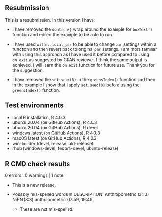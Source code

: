 ## Resubmission
This is a resubmission. In this version I have:

* I have removed the `dontrun{}` wrap around the example for `boxText()`
  function and edited the example to be able to run

* I have used `withr::local_par` to be able to change `par` settings within a
  function and then revert back to original `par` settings. I am more familiar
  with using this approach as I have used it before compared to using `on.exit` 
  as suggested by CRAN reviewer. I think the same output is achieved. I will
  learn the `on.exit` function for future use. Thank you for the suggestion.
  
* I have removed the `set.seed(0)` in the `greensIndex()` function and then in
  the example I show that I apply `set.seed(0)` before using the `greensIndex()`
  function.

## Test environments
* local R installation, R 4.0.3
* ubuntu 20.04 (on GitHub Actions), R 4.0.3
* ubuntu 20.04 (on GitHub Actions), R devel
* windows latest (on GitHub Actions), R 4.0.3
* macOS latest (on GitHub Actions), R 4.0.3
* win-builder (devel, release, old-release)
* rhub (windows-devel, fedora-devel, ubuntu-release)

## R CMD check results

0 errors | 0 warnings | 1 note

* This is a new release.

* Possibly mis-spelled words in DESCRIPTION:
  Anthropometric (3:13)
  NiPN (3:8)
  anthropometric (17:59, 19:49)
  
  - These are not mis-spelled.
